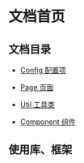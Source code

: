 # 文档首页


## 文档目录

- [Config 配置项](/config/intro)

- [Page 页面](/page/intro)

- [Util 工具类](/util/intro)

- [Component 组件](/component/intro)

## 使用库、框架